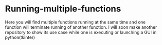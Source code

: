 # Running-multiple-functions
Here you will find multiple functions running at the same time and one function will terminate running of another function. I will soon make another repository to show its use case while one is executing or launching a GUI in python(tkinter)
